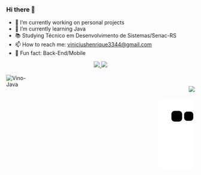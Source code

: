 ### Hi there 👋

- 🔭 I’m currently working on personal projects
- 🌱 I’m currently learning Java
- 📚 Studying Técnico em Desenvolvimento de Sistemas/Senac-RS
- 📫 How to reach me: viniciushenrique3344@gmail.com
- 🔎 Fun fact: Back-End/Mobile

<div align="center">
  <a href="https://github.com/VinoOliveira">
  <img height="180em" src="https://github-readme-stats.vercel.app/api?username=VinoOliveira&show_icons=true&theme=dracula&include_all_commits=true&count_private="false"/>
  <img height="180em" src="https://github-readme-stats.vercel.app/api/top-langs/?username=VinoOliveira&layout=compact&langs_count=7&theme=dracula"/>

</div>
<div style="display: inline_block"><br>

   <img align="left" alt="Vino-Java" height="70" width="80"  src="https://cdn.jsdelivr.net/gh/devicons/devicon/icons/java/java-plain-wordmark.svg" />
   
</div>
  
    
   ##
    
    
 <div align="right">
   <a href="https://www.linkedin.com/in/vin%C3%ADcius-henrique-sousa-de-oliveira-65484a23b/" target="_blank"><img src="https://img.shields.io/badge/-LinkedIn-%230077B5?style=for-the-badge&logo=linkedin&logoColor=white" target="_blank"></a> 
 
 
![snake gif](https://github.com/VinoOliveira/VinoOliveira/blob/output/github-contribution-grid-snake.svg)
